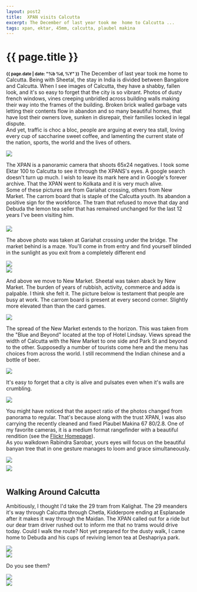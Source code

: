 ```yaml
---
layout: post2
title:  XPAN visits Calcutta
excerpt: The December of last year took me  home to Calcutta ...
tags: xpan, ektar, 45mm, calcutta, plaubel makina
---
```



<div class="row">
<div class="col-xs-8 col-xs-offset-2">




<h1> {{ page.title }} </h1>

<div class="col-md-10 col-md-offset-1">
<p><b style='font-size:80%;'>{{ page.date | date: "%b %d, %Y" }}</b>
The December of last year took me  home to Calcutta.  Being with
Sheetal, the stay in India is divided between Bangalore and Calcutta. When I see images
of Calcutta, they have a shabby, fallen look, and it's so easy to forget
that the city is so vibrant. Photos of dusty french windows,  vines creeping
unbridled across building walls making their way into the frames of the
building.  Broken brick walled garbage vats letting their
contents flow in abandon and  so many beautiful homes, that have lost their
owners love, sunken in disrepair, their families locked in legal
dispute.
<br/>
And yet, traffic is choc a bloc, people are arguing at every tea
stall, loving  every cup of saccharine sweet coffee, and
lamenting the current state of the nation, sports, the world and  the lives of
others. 
</p>
</div>

</div></div>

<div class="row" style="margin:0;padding:0;margin-top:0.5em;margin-bottom:0.5em;">
<a href="https://docs.google.com/uc?id=0B6d70FmpKIi1cDdJSVNnUS1qYXc"><img  class='bannerimg' src="https://docs.google.com/uc?id=0B6d70FmpKIi1cDdJSVNnUS1qYXc"></a>
</div>


<div class="row">
<div class="col-xs-8 col-xs-offset-2">


<div class="col-md-10 col-md-offset-1">
<p>


The XPAN is a panoramic camera that shoots 65x24 negatives. I took some
Ektar 100 to Calcutta to see it through the XPANS's eyes. A google
search doesn't turn up  much. I wish to leave its mark here and in
Google's forever archive. That the XPAN went to Kolkata and it is very
much alive.
<br/>
Some of these pictures are from Gariahat crossing, others from New
Market. The carrom board that is staple of the Calcutta youth. Its
abandon a positive sign for the workforce. The tram that refused to
move that day and Debuda the lemon tea seller that has remained
unchanged for the last 12 years I've been visiting him.
</p>
</div>

</div></div>





<div class="row">
<div class="col-xs-8 col-xs-offset-2">
<div id="demo6" class="flex-images" style="padding-top:0.5em;">

<div class="item" data-w="1999" data-h="1012">
	<div class="img"><a href="https://docs.google.com/uc?id=0B6d70FmpKIi1SzVlRllSUTR6aEU"><img src="https://docs.google.com/uc?id=0B6d70FmpKIi1V0pkMTNDN2hWSm8" data-src="https://docs.google.com/uc?id=0B6d70FmpKIi1WUhKa2pvZlZDZzA"></a></div>
</div>

<div class="col-md-10 col-md-offset-1">
<p>
The above photo was taken at Gariahat crossing under the bridge. The market behind is a maze. You'll come 
in from entry and find yourself blinded in the sunlight as you exit from a completely different end
</p>
</div>

<div class="item" data-w="1999" data-h="1011" data-solo="y">
	<div class="img"><a href="https://docs.google.com/uc?id=0B6d70FmpKIi1dHBjZWQ5SzRMeFE"><img src="https://docs.google.com/uc?id=0B6d70FmpKIi1V0pkMTNDN2hWSm8" data-src="https://docs.google.com/uc?id=0B6d70FmpKIi1bWxiQlRJdTJkQU0"></a></div>
</div>

<div class="item" data-w="2000" data-h="1009" data-solo="y">
	<div class="img"><a href="https://docs.google.com/uc?id=0B6d70FmpKIi1N2dvN1dRem8ydjA"><img src="https://docs.google.com/uc?id=0B6d70FmpKIi1V0pkMTNDN2hWSm8" data-src="https://docs.google.com/uc?id=0B6d70FmpKIi1ZnVDX0J6Q0czenM"></a></div>
</div>

<div class="col-md-10 col-md-offset-1">
<p> And above we move to New Market. Sheetal was taken aback by New Market. The burden of years of rubbish, activity,
commerce and adda is palpable. I think she felt it. The picture below is testament that people are busy at work. The carrom board is present at every second corner. Slightly more elevated than than the card games.
</p>
</div>

<div class="item" data-w="2000" data-h="1010" data-solo="y">
	<div class="img"><a href="https://docs.google.com/uc?id=0B6d70FmpKIi1QUZlRlRzSlZyZDg"><img src="https://docs.google.com/uc?id=0B6d70FmpKIi1V0pkMTNDN2hWSm8" data-src="https://docs.google.com/uc?id=0B6d70FmpKIi1bHpVRWZsZE42dWM"></a></div>
</div>

<div class="col-md-10 col-md-offset-1">
<p class="body1"> 
The spread of the New Market extends to the horizon. This was taken from the "Blue and Beyond" located at the top of 
Hotel Lindsay. Views spread the width of Calcutta with the New Market to one side and Park St and beyond to the other. 
Supposedly a number of tourists come here and the menu has choices from across the world. I still recommend the Indian chinese and a bottle of beer.
</p>
</div>

<div class="item" data-w="1304" data-h="1122" data-solo="y">
	<div class="img"><a href="https://docs.google.com/uc?id=0B6d70FmpKIi1dkFQeHA2SUdXalk"><img src="https://docs.google.com/uc?id=0B6d70FmpKIi1V0pkMTNDN2hWSm8" data-src="https://docs.google.com/uc?id=0B6d70FmpKIi1NWZxMWJ3WF85WEU"></a></div>
</div>


<div class="col-md-10 col-md-offset-1">
<p class="body1">
It's easy to forget that a city is alive and pulsates even when it's walls are
crumbling.
</p>
</div>

<div class="item" data-w="1303" data-h="1120" data-solo="y">
	<div class="img"><a href="https://docs.google.com/uc?id=0B6d70FmpKIi1YU5QNWRqUFdlM1k"><img src="https://docs.google.com/uc?id=0B6d70FmpKIi1V0pkMTNDN2hWSm8" data-src="https://docs.google.com/uc?id=0B6d70FmpKIi1TzVDS3owZlVkc0E"></a></div>
</div>

<div class="col-md-10 col-md-offset-1">
<p class="body1">
You might have noticed that the aspect ratio of the photos changed
from panorama to regular. That's because along with the trust XPAN, I
was also carrying the recently cleaned and fixed Plaubel Makina 67
80/2.8. One of my favorite cameras, it is a medium format
rangefinder with a beautiful rendition (see the <a
href='https://www.flickr.com/groups/526664@N20/pool/'> Flickr
Homepage</a>).
<br/>
As you walkdown Rabindra Sarobar, yours eyes will focus on the beautiful banyan
tree that in one gesture manages to loom and grace simultaneously. 
 </p>
</div>


<div class="item" data-w="1120" data-h="1304">
	<div class="img"><a href="https://docs.google.com/uc?id=0B6d70FmpKIi1UmlKVVRFSTc0Vkk"><img src="https://docs.google.com/uc?id=0B6d70FmpKIi1V0pkMTNDN2hWSm8" data-src="https://docs.google.com/uc?id=0B6d70FmpKIi1X3dyeEtxM2xMMkU"></a></div>
</div>

 

</div></div></div>


<div class="row" style="margin:0;padding:0;margin-top:0.5em;margin-bottom:0.5em;">
<a href="https://docs.google.com/uc?id=0B6d70FmpKIi1VndhQUpCQ0xmQjA"><img  class='bannerimg' src="https://docs.google.com/uc?id=0B6d70FmpKIi1VndhQUpCQ0xmQjA"></a>
</div>


<div class="row">
<div class="col-xs-8 col-xs-offset-2">
<div id="demo7" class="flex-images" style="padding-top:0.5em;">


<div class="col-md-10 col-md-offset-1">
<h2>Walking Around Calcutta</h2>
<p class="body1">
Ambitiously, I thought I'd take the 29 tram from Kalighat. The 29 meanders it's way through Calcutta
through Chetla, Kidderpore ending at Esplanade after it makes it way through the Maidan. The XPAN called
out for a ride but our dear tram driver rushed out to inform me that no trams would drive today. Could I walk the route?
Not yet prepared for the dusty walk, I came home to Debuda and his cups of reviving lemon tea at Deshapriya park.

</p>
</div>
<div class="item" data-w="1999" data-h="1010">
	<div class="img"><a href="https://docs.google.com/uc?id=0B6d70FmpKIi1UklrV0ppVFl3R2c"><img src="https://docs.google.com/uc?id=0B6d70FmpKIi1V0pkMTNDN2hWSm8" data-src="https://docs.google.com/uc?id=0B6d70FmpKIi1Qy0zTVBxZUlzUms"></a></div>
</div>
<div class="item" data-w="2000" data-h="1010">
	<div class="img"><a href="https://docs.google.com/uc?id=0B6d70FmpKIi1cVo5RXdJUS01NVk"><img src="https://docs.google.com/uc?id=0B6d70FmpKIi1V0pkMTNDN2hWSm8" data-src="https://docs.google.com/uc?id=0B6d70FmpKIi1SjNPVG1vTTFhejg"></a></div>
</div>

<div class="col-md-10 col-md-offset-1">
<p class="body1">
Do you see them?
</p>
</div>


<div class="item" data-w="2000" data-h="1007">
	<div class="img"><a href="https://docs.google.com/uc?id=0B6d70FmpKIi1N1VRQ1NLNzhDTzA"><img src="https://docs.google.com/uc?id=0B6d70FmpKIi1V0pkMTNDN2hWSm8" data-src="https://docs.google.com/uc?id=0B6d70FmpKIi1SlZ5THpKSnR3aFE"></a></div>
</div>


<div class="item" data-w="2000" data-h="1011" data-solo="y">
	<div class="img"><a href="https://docs.google.com/uc?id=0B6d70FmpKIi1YnJSR0FZTDBVYjA"><img src="https://docs.google.com/uc?id=0B6d70FmpKIi1V0pkMTNDN2hWSm8" data-src="https://docs.google.com/uc?id=0B6d70FmpKIi1RXQtOVB0VUpjYms"></a></div>
</div>


</div></div></div>











<script>
$('#demo6').flexImages({ rowHeight:900 , truncate: 0});
$('#demo7').flexImages({ rowHeight:900 , truncate: 0});
</script>











<!-- Ends op most -->
